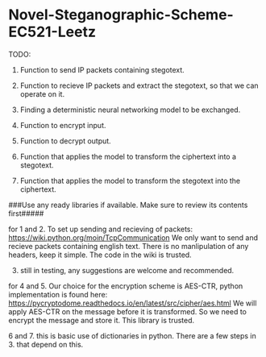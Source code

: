 # Novel-Steganographic-Scheme-EC521-Leetz

TODO:

1. Function to send IP packets containing stegotext.

2. Function to recieve IP packets and extract the stegotext, so that we can operate on it.

3. Finding a deterministic neural networking model to be exchanged.

4. Function to encrypt input.

5. Function to decrypt output.

6. Function that applies the model to transform the ciphertext into a stegotext.

7. Function that applies the model to transform the stegotext into the ciphertext.


###Use any ready libraries if available. Make sure to review its contents first#####

for 1 and 2. To set up sending and recieving of packets: https://wiki.python.org/moin/TcpCommunication
We only want to send and recieve packets containing english text. There is no manlipulation of any headers, keep it simple. The code in the wiki is trusted.

3. still in testing, any suggestions are welcome and recommended.


for 4 and 5. Our choice for the encryption scheme is AES-CTR, python implementation is found here: https://pycryptodome.readthedocs.io/en/latest/src/cipher/aes.html 
We will apply AES-CTR on the message before it is transformed. So we need to encrypt the message and store it. This library is trusted.

6 and 7. this is basic use of dictionaries in python. There are a few steps in 3. that depend on this.


